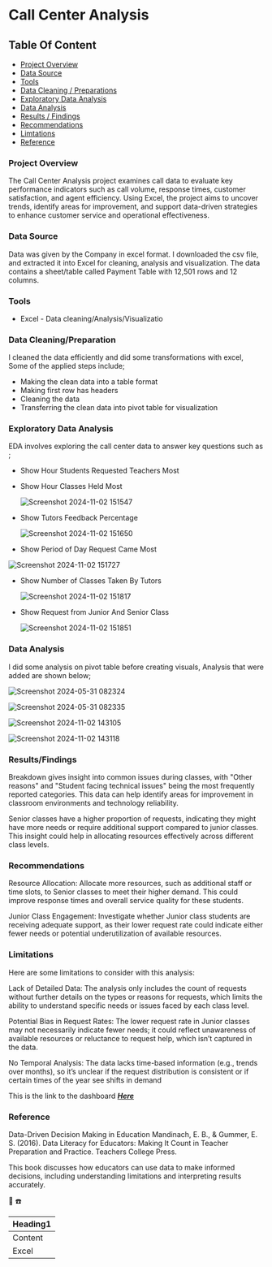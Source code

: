 # Call Center Analysis

## Table Of Content

- [Project Overview](#project-overview)
- [Data Source](#data-source)
- [Tools](#tools)
- [Data Cleaning / Preparations](#data-cleaning/preparation)
- [Exploratory Data Analysis](#exploratory-data-analysis)
- [Data Analysis](#data-analysis)
- [Results / Findings](#results/findings)
- [Recommendations](#recommendations)
- [Limtations](#limitations)
- [Reference](#reference)

### Project Overview

The Call Center Analysis project examines call data to evaluate key performance indicators such as call volume, response times, customer satisfaction, and agent efficiency. Using Excel, the project aims to uncover trends, identify areas for improvement, and support data-driven strategies to enhance customer service and operational effectiveness.

### Data Source

Data was given by the Company in excel format. I downloaded the csv file, and extracted it into Excel for cleaning, analysis and visualization. The data contains a sheet/table called Payment Table with 12,501 rows and 12 columns.

### Tools

- Excel - Data cleaning/Analysis/Visualizatio

### Data Cleaning/Preparation

 I cleaned the data efficiently and did some transformations with excel, Some of the applied steps include;

 - Making the clean data into a table format
 - Making first row has headers
 - Cleaning the data
 - Transferring the clean data into pivot table for visualization

### Exploratory Data Analysis

EDA involves exploring the call center data to answer key questions  such as ;

- Show Hour Students Requested Teachers Most
- Show Hour Classes Held Most

  ![Screenshot 2024-11-02 151547](https://github.com/user-attachments/assets/3638a4f6-4c40-4da2-a20e-236da37e4702)

- Show Tutors Feedback Percentage

  ![Screenshot 2024-11-02 151650](https://github.com/user-attachments/assets/0607de96-a1cb-4884-bd05-7cbb6b4eb7fc)

- Show Period of Day Request Came Most

 ![Screenshot 2024-11-02 151727](https://github.com/user-attachments/assets/55075f55-b4db-431b-b745-e8ee57884ea6)

- Show Number of Classes Taken By Tutors

  ![Screenshot 2024-11-02 151817](https://github.com/user-attachments/assets/c2cef3ee-ee06-4dab-9be4-0cdb709700ad)

- Show Request from Junior And Senior Class

  ![Screenshot 2024-11-02 151851](https://github.com/user-attachments/assets/ec93848f-4ad2-4ea7-b6f6-16c01dd8eefb)


### Data Analysis

 I did some analysis on pivot table before creating visuals, Analysis that were added are shown below;

 ![Screenshot 2024-05-31 082324](https://github.com/user-attachments/assets/75e66fd1-4890-4491-9661-784beb74b3e7)

 ![Screenshot 2024-05-31 082335](https://github.com/user-attachments/assets/1a99393d-45d8-4ed1-ba2a-35069cfe1ed4)

![Screenshot 2024-11-02 143105](https://github.com/user-attachments/assets/d1184ec1-a399-4703-97fa-94b3eb093ade)

 ![Screenshot 2024-11-02 143118](https://github.com/user-attachments/assets/6df83332-d028-4494-8a4c-ea56007df491)

### Results/Findings

Breakdown gives insight into common issues during classes, with "Other reasons" and "Student facing technical issues" being the most frequently reported categories. This data can help identify areas for improvement in classroom environments and technology reliability.

Senior classes have a higher proportion of requests, indicating they might have more needs or require additional support compared to junior classes. This insight could help in allocating resources effectively across different class levels.

### Recommendations

Resource Allocation: Allocate more resources, such as additional staff or time slots, to Senior classes to meet their higher demand. This could improve response times and overall service quality for these students.

Junior Class Engagement: Investigate whether Junior class students are receiving adequate support, as their lower request rate could indicate either fewer needs or potential underutilization of available resources.

### Limitations

Here are some limitations to consider with this analysis:

Lack of Detailed Data: The analysis only includes the count of requests without further details on the types or reasons for requests, which limits the ability to understand specific needs or issues faced by each class level.

Potential Bias in Request Rates: The lower request rate in Junior classes may not necessarily indicate fewer needs; it could reflect unawareness of available resources or reluctance to request help, which isn’t captured in the data.

No Temporal Analysis: The data lacks time-based information (e.g., trends over months), so it’s unclear if the request distribution is consistent or if certain times of the year see shifts in demand

This is the link to the dashboard _**[Here](https://haqtec-my.sharepoint.com/:x:/g/personal/tunde_haqtec_onmicrosoft_com/EfkEyE-nwtdCsghB5HgVkqcBHYwYv4JldgkYQ3Xl1PRNrw?e=ZkzFBs)**_

### Reference

Data-Driven Decision Making in Education
Mandinach, E. B., & Gummer, E. S. (2016). Data Literacy for Educators: Making It Count in Teacher Preparation and Practice. Teachers College Press.

This book discusses how educators can use data to make informed decisions, including understanding limitations and interpreting results accurately.


🙂
☎️

|Heading1|
|--------|
|Content|
|Excel|





